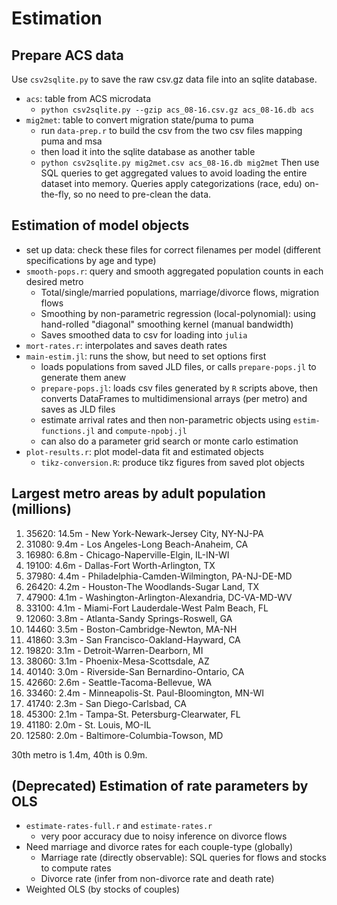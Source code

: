 # Estimation

## Prepare ACS data

Use `csv2sqlite.py` to save the raw csv.gz data file into an sqlite database.
* `acs`: table from ACS microdata
	* `python csv2sqlite.py --gzip acs_08-16.csv.gz acs_08-16.db acs`
* `mig2met`: table to convert migration state/puma to puma
	* run `data-prep.r` to build the csv from the two csv files mapping puma and msa
	* then load it into the sqlite database as another table
	* `python csv2sqlite.py mig2met.csv acs_08-16.db mig2met`
Then use SQL queries to get aggregated values to avoid loading the entire dataset into memory.
Queries apply categorizations (race, edu) on-the-fly, so no need to pre-clean the data.

## Estimation of model objects

* set up data: check these files for correct filenames per model (different specifications by age and type)
* `smooth-pops.r`: query and smooth aggregated population counts in each desired metro
	* Total/single/married populations, marriage/divorce flows, migration flows
	* Smoothing by non-parametric regression (local-polynomial): using hand-rolled "diagonal" smoothing kernel (manual bandwidth)
	* Saves smoothed data to csv for loading into `julia`
* `mort-rates.r`: interpolates and saves death rates
* `main-estim.jl`: runs the show, but need to set options first
	* loads populations from saved JLD files, or calls `prepare-pops.jl` to generate them anew
	* `prepare-pops.jl`: loads csv files generated by `R` scripts above, then converts DataFrames to multidimensional arrays (per metro) and saves as JLD files
	* estimate arrival rates and then non-parametric objects using `estim-functions.jl` and `compute-npobj.jl`
	* can also do a parameter grid search or monte carlo estimation
* `plot-results.r`: plot model-data fit and estimated objects
	* `tikz-conversion.R`: produce tikz figures from saved plot objects

## Largest metro areas by adult population (millions)

1. 35620: 14.5m - New York-Newark-Jersey City, NY-NJ-PA
2. 31080: 9.4m - Los Angeles-Long Beach-Anaheim, CA
3. 16980: 6.8m - Chicago-Naperville-Elgin, IL-IN-WI
4. 19100: 4.6m - Dallas-Fort Worth-Arlington, TX
5. 37980: 4.4m - Philadelphia-Camden-Wilmington, PA-NJ-DE-MD
6. 26420: 4.2m - Houston-The Woodlands-Sugar Land, TX
7. 47900: 4.1m - Washington-Arlington-Alexandria, DC-VA-MD-WV
8. 33100: 4.1m - Miami-Fort Lauderdale-West Palm Beach, FL
9. 12060: 3.8m - Atlanta-Sandy Springs-Roswell, GA
10. 14460: 3.5m - Boston-Cambridge-Newton, MA-NH
11. 41860: 3.3m - San Francisco-Oakland-Hayward, CA
12. 19820: 3.1m - Detroit-Warren-Dearborn, MI
13. 38060: 3.1m - Phoenix-Mesa-Scottsdale, AZ
14. 40140: 3.0m - Riverside-San Bernardino-Ontario, CA
15. 42660: 2.6m - Seattle-Tacoma-Bellevue, WA
16. 33460: 2.4m - Minneapolis-St. Paul-Bloomington, MN-WI
17. 41740: 2.3m - San Diego-Carlsbad, CA
18. 45300: 2.1m - Tampa-St. Petersburg-Clearwater, FL
19. 41180: 2.0m - St. Louis, MO-IL
20. 12580: 2.0m - Baltimore-Columbia-Towson, MD

30th metro is 1.4m, 40th is 0.9m.

## (Deprecated) Estimation of rate parameters by OLS

* `estimate-rates-full.r` and `estimate-rates.r`
	* very poor accuracy due to noisy inference on divorce flows
* Need marriage and divorce rates for each couple-type (globally)
	* Marriage rate (directly observable): SQL queries for flows and stocks to compute rates
	* Divorce rate (infer from non-divorce rate and death rate)
* Weighted OLS (by stocks of couples)
